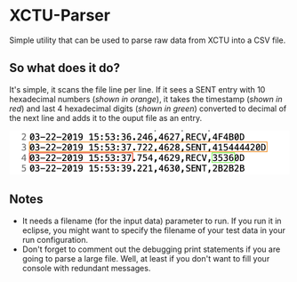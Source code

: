 # XCTU-Parser
Simple utility that can be used to parse raw data from XCTU into a CSV file.

## So what does it do?
It's simple, it scans the file line per line. If it sees a SENT entry with 10 hexadecimal numbers (_shown in orange_), it takes the timestamp (_shown in red_) and last 4 hexadecimal digits (_shown in green_) converted to decimal of the next line and adds it to the ouput file as an entry.

![alt text](https://github.com/McGillRocketTeam/XCTU-Parser/blob/master/parsing.png "Elements parsed by the parser.")

## Notes
- It needs a filename (for the input data) parameter to run. If you run it in eclipse, you might want to specify the filename of your test data in your run configuration.
- Don't forget to comment out the debugging print statements if you are going to parse a large file. Well, at least if you don't want to fill your console with redundant messages.
